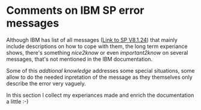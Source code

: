 # Comments on IBM SP error messages
Although IBM has list of all messages ([Link to SP V8.1.24](https://www.ibm.com/docs/en/storage-protect/8.1.24?topic=messages-return-codes-error-codes)) that mainly include descriptions on how to cope with them, the long term experiance shows, there's something _nice2know_ or even _important2know_ on several messages, that's not mentioned in the IBM documentation.

Some of this _addtional knowledge_ addresses some special situations, some allow to do the needed inpretation of the message as they themselves only describe the error very vaguely.

In this section I collect my experiances made and enrich the documentation a little :-)

